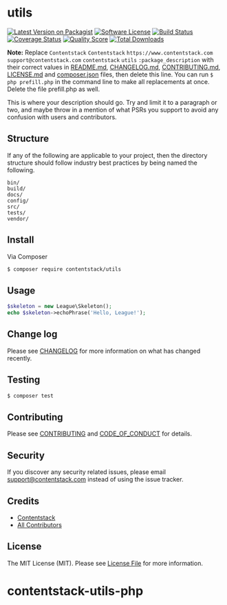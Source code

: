 # utils

[![Latest Version on Packagist][ico-version]][link-packagist]
[![Software License][ico-license]](LICENSE.md)
[![Build Status][ico-travis]][link-travis]
[![Coverage Status][ico-scrutinizer]][link-scrutinizer]
[![Quality Score][ico-code-quality]][link-code-quality]
[![Total Downloads][ico-downloads]][link-downloads]

**Note:** Replace ```Contentstack``` ```Contentstack``` ```https://www.contentstack.com``` ```support@contentstack.com``` ```contentstack``` ```utils``` ```:package_description``` with their correct values in [README.md](README.md), [CHANGELOG.md](CHANGELOG.md), [CONTRIBUTING.md](CONTRIBUTING.md), [LICENSE.md](LICENSE.md) and [composer.json](composer.json) files, then delete this line. You can run `$ php prefill.php` in the command line to make all replacements at once. Delete the file prefill.php as well.

This is where your description should go. Try and limit it to a paragraph or two, and maybe throw in a mention of what
PSRs you support to avoid any confusion with users and contributors.

## Structure

If any of the following are applicable to your project, then the directory structure should follow industry best practices by being named the following.

```
bin/        
build/
docs/
config/
src/
tests/
vendor/
```


## Install

Via Composer

``` bash
$ composer require contentstack/utils
```

## Usage

``` php
$skeleton = new League\Skeleton();
echo $skeleton->echoPhrase('Hello, League!');
```

## Change log

Please see [CHANGELOG](CHANGELOG.md) for more information on what has changed recently.

## Testing

``` bash
$ composer test
```

## Contributing

Please see [CONTRIBUTING](CONTRIBUTING.md) and [CODE_OF_CONDUCT](CODE_OF_CONDUCT.md) for details.

## Security

If you discover any security related issues, please email support@contentstack.com instead of using the issue tracker.

## Credits

- [Contentstack][link-author]
- [All Contributors][link-contributors]

## License

The MIT License (MIT). Please see [License File](LICENSE.md) for more information.

[ico-version]: https://img.shields.io/packagist/v/contentstack/utils.svg?style=flat-square
[ico-license]: https://img.shields.io/badge/license-MIT-brightgreen.svg?style=flat-square
[ico-travis]: https://img.shields.io/travis/contentstack/utils/master.svg?style=flat-square
[ico-scrutinizer]: https://img.shields.io/scrutinizer/coverage/g/contentstack/utils.svg?style=flat-square
[ico-code-quality]: https://img.shields.io/scrutinizer/g/contentstack/utils.svg?style=flat-square
[ico-downloads]: https://img.shields.io/packagist/dt/contentstack/utils.svg?style=flat-square

[link-packagist]: https://packagist.org/packages/contentstack/utils
[link-travis]: https://travis-ci.org/contentstack/utils
[link-scrutinizer]: https://scrutinizer-ci.com/g/contentstack/utils/code-structure
[link-code-quality]: https://scrutinizer-ci.com/g/contentstack/utils
[link-downloads]: https://packagist.org/packages/contentstack/utils
[link-author]: https://github.com/Contentstack
[link-contributors]: ../../contributors
# contentstack-utils-php
